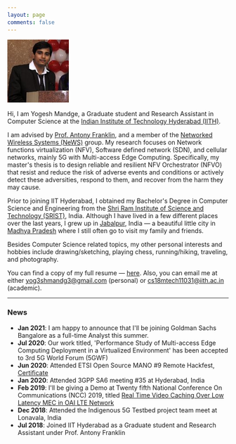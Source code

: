 ```yaml
---
layout: page
comments: false
---
```


<div class="index_header_space"></div>
<img class="profile_picture" src="/img/profile_picture.jpg">

Hi, I am Yogesh Mandge, a Graduate student and Research Assistant in Computer Science at the [Indian Institute of Technology Hyderabad (IITH)](https://www.iith.ac.in/).

I am advised by [Prof. Antony Franklin](https://iith.ac.in/~antony/), and a member of the [Networked Wireless Systems (NeWS)](https://newslab.iith.ac.in/) group. My research focuses on Network functions virtualization (NFV), Software defined network (SDN), and cellular networks, mainly 5G with Multi-access Edge Computing. Specifically, my master's thesis is to design reliable and resilient NFV Orchestrator (NFVO) that resist and reduce the risk of adverse events and conditions or actively detect these adversities, respond to them, and recover from the harm they may cause. <br clear="left" />

Prior to joining IIT Hyderabad, I obtained my Bachelor's Degree in Computer Science and Engineering from the [Shri Ram Institute of Science and Technology (SRIST)](http://sritgroup.net/), India. Although I have lived in a few different places over the last years, I grew up in [Jabalpur](https://en.wikipedia.org/wiki/Jabalpur), India &mdash; a beautiful little city in [Madhya Pradesh](https://en.wikipedia.org/wiki/Madhya_Pradesh) where I still often go to visit my family and friends.

Besides Computer Science related topics, my other personal interests and hobbies include drawing/sketching, playing chess, running/hiking, traveling, and photography.

You can find a copy of my full resume &mdash; [here](docs/Yogesh_Mandge_IITH_Resume.pdf). Also, you can email me at either [yog3shmandg3@gmail.com](mailto:yog3shmandg3@gmail.com) (personal) or [cs18mtech11031@iith.ac.in](mailto:cs18mtech11031@iith.ac.in) (academic).

---
### News
- **Jan 2021**: I am happy to announce that I'll be joining Goldman Sachs Bangalore as a full-time Analyst this summer.
- **Jul 2020**: Our work titled, 'Performance Study of Multi-access Edge Computing Deployment in a Virtualized Environment' has been accepted to 3rd 5G World Forum (5GWF)
- **Jun 2020**: Attended ETSI Open Source MANO #9 Remote Hackfest, [Certificate](/docs/certificate_participation_OSM9_hackfest_Yogesh.pdf)
- **Jan 2020**: Attended 3GPP SA6 meeting #35 at Hyderabad, India 
- **Feb 2019**: I'll be giving a Demo at Twenty fifth National Conference On Communications (NCC) 2019, titled [Real Time Video Caching Over Low Latency MEC in OAI LTE Network](/docs/real_time_video_caching_over_MEC_OAI.pdf)
- **Dec 2018**: Attended the Indigenous 5G Testbed project team meet at Lonavala, India
- **Jul 2018**: Joined IIT Hyderabad as a Graduate student and Research Assistant under Prof. Antony Franklin
